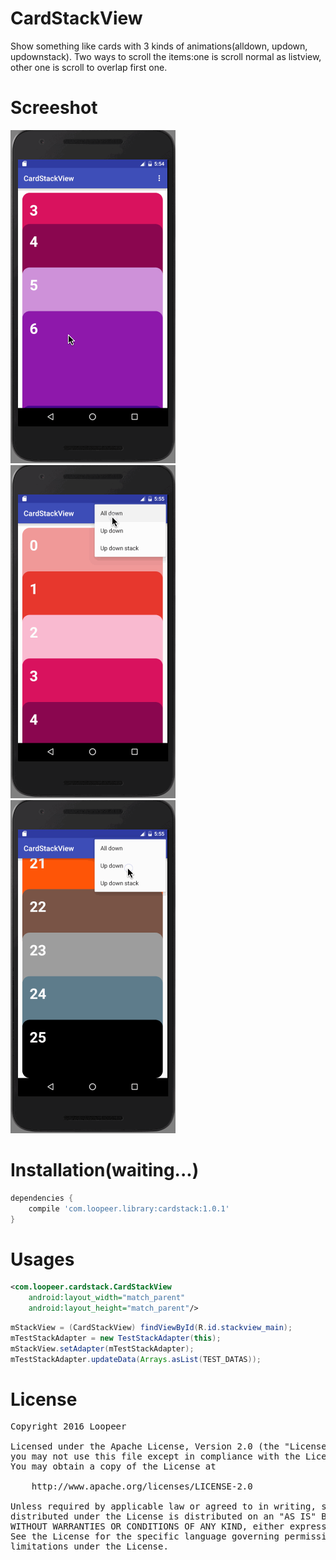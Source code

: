 # CardStackView
Show something like cards with 3 kinds of animations(alldown, updown, updownstack). Two ways to scroll the items:one is scroll normal as listview, other one is scroll to overlap first one.

Screeshot
====
![](/screenshot/screenshot1.gif) ![](/screenshot/screenshot2.gif) ![](/screenshot/screenshot3.gif)   

Installation(waiting...)
====
```groovy
dependencies {
    compile 'com.loopeer.library:cardstack:1.0.1'
}
```

Usages
====
```xml
<com.loopeer.cardstack.CardStackView
    android:layout_width="match_parent"
    android:layout_height="match_parent"/>
```

```java
mStackView = (CardStackView) findViewById(R.id.stackview_main);
mTestStackAdapter = new TestStackAdapter(this);
mStackView.setAdapter(mTestStackAdapter);
mTestStackAdapter.updateData(Arrays.asList(TEST_DATAS));
```

License
====
<pre>
Copyright 2016 Loopeer

Licensed under the Apache License, Version 2.0 (the "License");
you may not use this file except in compliance with the License.
You may obtain a copy of the License at

    http://www.apache.org/licenses/LICENSE-2.0

Unless required by applicable law or agreed to in writing, software
distributed under the License is distributed on an "AS IS" BASIS,
WITHOUT WARRANTIES OR CONDITIONS OF ANY KIND, either express or implied.
See the License for the specific language governing permissions and
limitations under the License.
</pre>
